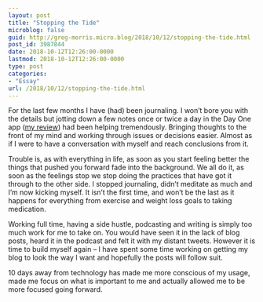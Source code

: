 ```yaml
---
layout: post
title: "Stopping the Tide"
microblog: false
guid: http://greg-morris.micro.blog/2018/10/12/stopping-the-tide.html
post_id: 3987844
date: 2018-10-12T12:26:00-0000
lastmod: 2018-10-12T12:26:00-0000
type: post
categories:
- "Essay"
url: /2018/10/12/stopping-the-tide.html
---
```

<!--kg-card-begin: html--><p><!--kg-card-begin: html--></p>
<p>For the last few months I have (had) been journaling. I won’t bore you with the details but jotting down a few notes once or twice a day in the Day One app (<a href="https://gr36.com/2017-12-20-day-one-review/">my review</a>) had been helping tremendously. Bringing thoughts to the front of my mind and working through issues or decisions easier. Almost as if I were to have a conversation with myself and reach conclusions from it.</p>
<p>Trouble is, as with everything in life, as soon as you start feeling better the things that pushed you forward fade into the background. We all do it, as soon as the feelings stop we stop doing the practices that have got it through to the other side. I stopped journaling, didn’t meditate as much and I’m now kicking myself. It isn’t the first time, and won’t be the last as it happens for everything from exercise and weight loss goals to taking medication.</p>
<p>Working full time, having a side hustle, podcasting and writing is simply too much work for me to take on. You would have seen it in the lack of blog posts, heard it in the podcast and felt it with my distant tweets. However it is time to build myself again – I have spent some time working on getting my blog to look the way I want and hopefully the posts will follow suit.</p>
<p>10 days away from technology has made me more conscious of my usage, made me focus on what is important to me and actually allowed me to be more focused going forward.</p>
<p><!--kg-card-end: html--></p>
<!--kg-card-end: html-->
